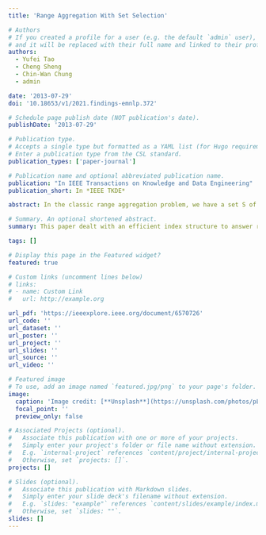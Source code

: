```yaml
---
title: 'Range Aggregation With Set Selection'

# Authors
# If you created a profile for a user (e.g. the default `admin` user), write the username (folder name) here
# and it will be replaced with their full name and linked to their profile.
authors:
  - Yufei Tao
  - Cheng Sheng
  - Chin-Wan Chung
  - admin

date: '2013-07-29'
doi: '10.18653/v1/2021.findings-emnlp.372'

# Schedule page publish date (NOT publication's date).
publishDate: '2013-07-29'

# Publication type.
# Accepts a single type but formatted as a YAML list (for Hugo requirements).
# Enter a publication type from the CSL standard.
publication_types: ['paper-journal']

# Publication name and optional abbreviated publication name.
publication: "In IEEE Transactions on Knowledge and Data Engineering"
publication_short: In *IEEE TKDE*

abstract: In the classic range aggregation problem, we have a set S of objects such that, given an interval I, a query counts how many objects of S are covered by I. Besides COUNT, the problem can also be defined with other aggregate functions, e.g., SUM, MIN, MAX and AVERAGE. This paper studies a novel variant of range aggregation, where an object can belong to multiple sets. A query (at runtime) picks any two sets, and aggregates on their intersection. More formally, let S 1 ,...,S m be m sets of objects. Given distinct set ids i, j and an interval I, a query reports how many objects in S i ∩ S j are covered by I. We call this problem range aggregation with set selection (RASS). Its hardness lies in that the pair (i, j) can have ( 2 m ) choices, rendering effective indexing a non-trivial task. 2 The RASS problem can also be defined with other aggregate functions, and generalized so that a query chooses more than 2 sets. We develop a system called RASS to power this type of queries. Our system has excellent efficiency in both theory and practice. Theoretically, it consumes linear space, and achieves nearly-optimal query time. Practically, it outperforms existing solutions on real datasets by a factor up to an order of magnitude. The paper also features a rigorous theoretical analysis on the hardness of the RASS problem, which reveals invaluable insight into its characteristics.

# Summary. An optional shortened abstract.
summary: This paper dealt with an efficient index structure to answer range queries with set selection constraints.

tags: []

# Display this page in the Featured widget?
featured: true

# Custom links (uncomment lines below)
# links:
# - name: Custom Link
#   url: http://example.org

url_pdf: 'https://ieeexplore.ieee.org/document/6570726'
url_code: ''
url_dataset: ''
url_poster: ''
url_project: ''
url_slides: ''
url_source: ''
url_video: ''

# Featured image
# To use, add an image named `featured.jpg/png` to your page's folder.
image:
  caption: 'Image credit: [**Unsplash**](https://unsplash.com/photos/pLCdAaMFLTE)'
  focal_point: ''
  preview_only: false

# Associated Projects (optional).
#   Associate this publication with one or more of your projects.
#   Simply enter your project's folder or file name without extension.
#   E.g. `internal-project` references `content/project/internal-project/index.md`.
#   Otherwise, set `projects: []`.
projects: []

# Slides (optional).
#   Associate this publication with Markdown slides.
#   Simply enter your slide deck's filename without extension.
#   E.g. `slides: "example"` references `content/slides/example/index.md`.
#   Otherwise, set `slides: ""`.
slides: []
---
```


